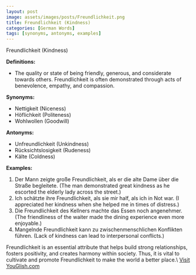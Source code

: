 ```yaml
---
layout: post
image: assets/images/posts/Freundlichkeit.png
title: Freundlichkeit (Kindness)
categories: [German Words]
tags: [synonyms, antonyms, examples]
---
```


Freundlichkeit (Kindness)

**Definitions:**
- The quality or state of being friendly, generous, and considerate towards others. Freundlichkeit is often demonstrated through acts of benevolence, empathy, and compassion.

**Synonyms:**
- Nettigkeit (Niceness)
- Höflichkeit (Politeness)
- Wohlwollen (Goodwill)

**Antonyms:**
- Unfreundlichkeit (Unkindness)
- Rücksichtslosigkeit (Rudeness)
- Kälte (Coldness)

**Examples:**
1. Der Mann zeigte große Freundlichkeit, als er die alte Dame über die Straße begleitete. (The man demonstrated great kindness as he escorted the elderly lady across the street.)
2. Ich schätzte ihre Freundlichkeit, als sie mir half, als ich in Not war. (I appreciated her kindness when she helped me in times of distress.)
3. Die Freundlichkeit des Kellners machte das Essen noch angenehmer. (The friendliness of the waiter made the dining experience even more enjoyable.)
4. Mangelnde Freundlichkeit kann zu zwischenmenschlichen Konflikten führen. (Lack of kindness can lead to interpersonal conflicts.)

Freundlichkeit is an essential attribute that helps build strong relationships, fosters positivity, and creates harmony within society. Thus, it is vital to cultivate and promote Freundlichkeit to make the world a better place.\ <a id="yg-widget-0" class="youglish-widget" data-query="Freundlichkeit" data-lang="german" data-components="8412" data-auto-start="0" data-bkg-color="theme_light" data-title="How%20to%20pronounce%20Freundlichkeit%20in%20German"  rel="nofollow" href="https://youglish.com">Visit YouGlish.com</a><script async src="https://youglish.com/public/emb/widget.js" charset="utf-8"></script>